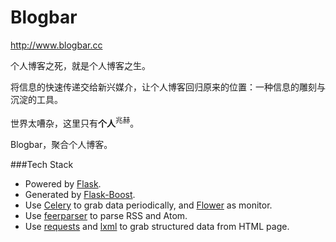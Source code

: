 Blogbar
=======

http://www.blogbar.cc

个人博客之死，就是个人博客之生。

将信息的快速传递交给新兴媒介，让个人博客回归原来的位置：一种信息的雕刻与沉淀的工具。

世界太嘈杂，这里只有**个人**<sup>兆赫</sup>。

Blogbar，聚合个人博客。

###Tech Stack

* Powered by [Flask](http://flask.pocoo.org/).
* Generated by [Flask-Boost](https://github.com/hustlzp/Flask-Boost).
* Use [Celery](http://celery.readthedocs.org/) to grab data periodically, and [Flower](http://flower.readthedocs.org/en/latest/) as monitor.
* Use [feerparser](http://pythonhosted.org/feedparser/) to parse RSS and Atom.
* Use [requests](http://docs.python-requests.org/en/latest/) and [lxml](http://lxml.de/) to grab structured data from HTML page.
